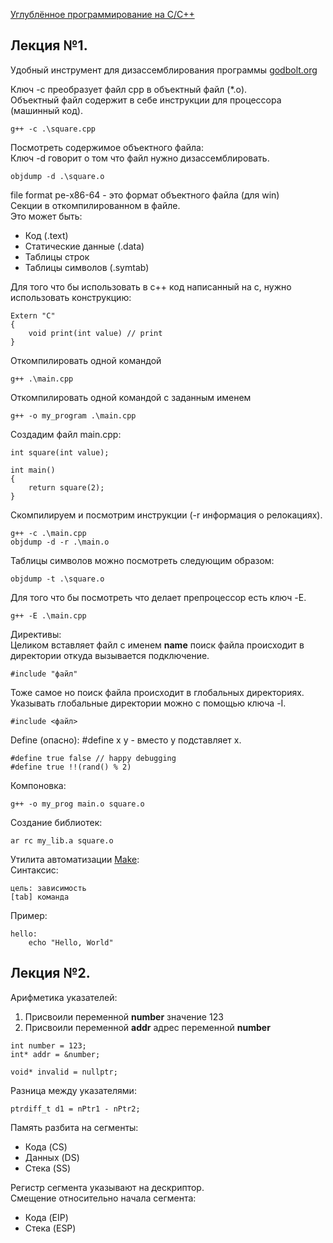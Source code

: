 [Углублённое программирование на C/C++](https://www.youtube.com/watch?v=YXbrMny86U0&list=PLrCZzMib1e9qjGLjg83bCksf3N7FIy7jg)  

## Лекция №1.  
Удобный инструмент для дизассемблирования программы [godbolt.org](https://godbolt.org/)  

Ключ -c преобразует файл cpp в объектный файл (*.o).  
Объектный файл содержит в себе инструкции для процессора (машинный код).  

```
g++ -c .\square.cpp
```

Посмотреть содержимое объектного файла:  
Ключ -d говорит о том что файл нужно дизассемблировать.  
```
objdump -d .\square.o
```

file format pe-x86-64 - это формат объектного файла (для win)  
Секции в откомпилированном в файле.  
Это может быть:  
- Код (.text)
- Статические данные (.data)
- Таблицы строк
- Таблицы символов (.symtab)  

Для того что бы использовать в c++ код написанный на c, нужно использовать конструкцию:  
```
Extern "C"
{
    void print(int value) // print
}
```
Откомпилировать одной командой  
```
g++ .\main.cpp
```

Откомпилировать одной командой c заданным именем  
```
g++ -o my_program .\main.cpp
```

Создадим файл main.cpp:  
```
int square(int value);

int main()
{
    return square(2);
}
```

Скомпилируем и посмотрим инструкции (-r информация о релокациях).  
```
g++ -c .\main.cpp
objdump -d -r .\main.o 
```

Таблицы символов можно посмотреть следующим образом:  
```
objdump -t .\square.o 
```

Для того что бы посмотреть что делает препроцессор есть ключ -E.  
```
g++ -E .\main.cpp
```

Директивы:  
Целиком вставляет файл с именем __name__ поиск файла происходит в директории откуда вызывается подключение.     
```
#include "файл"
```

Тоже самое но поиск файла происходит в глобальных директориях.  
Указывать глобальные директории можно с помощью ключа -I.  
```
#include <файл>
```

Define (опасно): #define x y - вместо y подставляет x.  
```
#define true false // happy debugging 
#define true !!(rand() % 2) 
```

Компоновка:  
```
g++ -o my_prog main.o square.o
```

Создание библиотек:  
```
ar rc my_lib.a square.o
``` 

Утилита автоматизации [Make](https://makefiletutorial.com/):  
Синтаксис:  
```
цель: зависимость
[tab] команда
```
Пример:  
```
hello:
	echo "Hello, World"
```

## Лекция №2.  
Арифметика указателей:  
1. Присвоили переменной __number__ значение 123
2. Присвоили переменной __addr__ адрес переменной __number__
```
int number = 123;
int* addr = &number;
```

```
void* invalid = nullptr;
```

Разница между указателями:  
```
ptrdiff_t d1 = nPtr1 - nPtr2;
```

Память разбита на сегменты:  
- Кода (CS)
- Данных (DS)
- Стека (SS)

Регистр сегмента указывают на дескриптор.  
Смещение относительно начала сегмента:  
- Кода (EIP)
- Стека (ESP)


